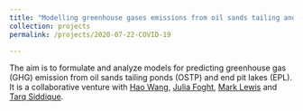```yaml
---
title: "Modelling greenhouse gases emissions from oil sands tailing and end pit lakes."
collection: projects
permalink: /projects/2020-07-22-COVID-19

---
```

The aim is to formulate and analyze models  for predicting greenhouse gas (GHG) emission from oil sands tailing ponds (OSTP) and end pit lakes (EPL). It is a collaborative venture with [Hao Wang](http://www.math.ualberta.ca/~hwang/), [Julia Foght](http://www.biology.ualberta.ca/faculty/julia_foght/), [Mark Lewis](http://www.math.ualberta.ca/~mlewis/) and   [Tarq Siddique](https://apps.ualberta.ca/directory/person/tariqs).
